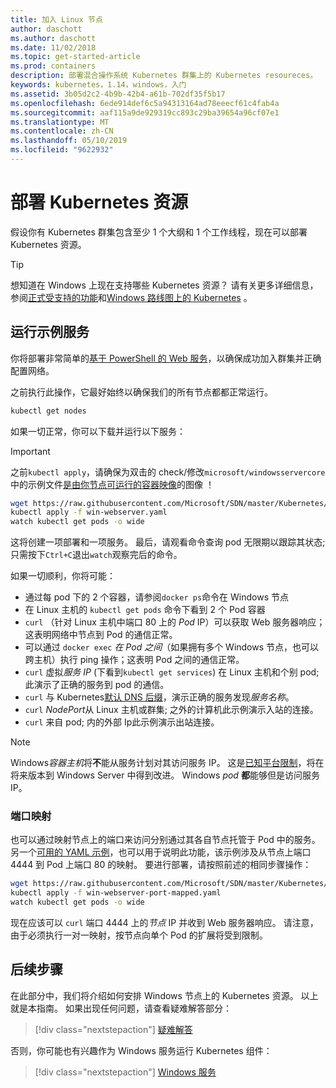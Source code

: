 ```yaml
---
title: 加入 Linux 节点
author: daschott
ms.author: daschott
ms.date: 11/02/2018
ms.topic: get-started-article
ms.prod: containers
description: 部署混合操作系统 Kubernetes 群集上的 Kubernetes resoureces。
keywords: kubernetes，1.14，windows，入门
ms.assetid: 3b05d2c2-4b9b-42b4-a61b-702df35f5b17
ms.openlocfilehash: 6ede914def6c5a94313164ad78eeecf61c4fab4a
ms.sourcegitcommit: aaf115a9de929319cc893c29ba39654a96cf07e1
ms.translationtype: MT
ms.contentlocale: zh-CN
ms.lasthandoff: 05/10/2019
ms.locfileid: "9622932"
---
```

# <a name="deploying-kubernetes-resources"></a>部署 Kubernetes 资源 #
假设你有 Kubernetes 群集包含至少 1 个大纲和 1 个工作线程，现在可以部署 Kubernetes 资源。
> [!TIP] 
> 想知道在 Windows 上现在支持哪些 Kubernetes 资源？ 请有关更多详细信息，参阅[正式受支持的功能](https://kubernetes.io/docs/getting-started-guides/windows/#supported-features)和[Windows 路线图上的 Kubernetes](https://trello.com/b/rjTqrwjl/windows-k8s-roadmap) 。


## <a name="running-a-sample-service"></a>运行示例服务 ##
你将部署非常简单的[基于 PowerShell 的 Web 服务](https://github.com/Microsoft/SDN/blob/master/Kubernetes/WebServer.yaml)，以确保成功加入群集并正确配置网络。

之前执行此操作，它最好始终以确保我们的所有节点都都正常运行。
```bash
kubectl get nodes
```

如果一切正常，你可以下载并运行以下服务：
> [!Important] 
> 之前`kubectl apply`，请确保为双击的 check/修改`microsoft/windowsservercore`中的示例文件[是由你节点可运行的容器映像](https://docs.microsoft.com/virtualization/windowscontainers/deploy-containers/version-compatibility#choosing-container-os-versions)的图像 ！

```bash
wget https://raw.githubusercontent.com/Microsoft/SDN/master/Kubernetes/flannel/l2bridge/manifests/simpleweb.yml -O win-webserver.yaml
kubectl apply -f win-webserver.yaml
watch kubectl get pods -o wide
```

这将创建一项部署和一项服务。 最后，请观看命令查询 pod 无限期以跟踪其状态;只需按下`Ctrl+C`退出`watch`观察完后的命令。

如果一切顺利，你将可能：

  - 通过每 pod 下的 2 个容器，请参阅`docker ps`命令在 Windows 节点
  - 在 Linux 主机的 `kubectl get pods` 命令下看到 2 个 Pod 容器
  - `curl` （针对 Linux 主机中端口 80 上的 *Pod* IP）可以获取 Web 服务器响应；这表明网络中节点到 Pod 的通信正常。
  - 可以通过 `docker exec` *在 Pod 之间*（如果拥有多个 Windows 节点，也可以跨主机）执行 ping 操作；这表明 Pod 之间的通信正常。
  - `curl` 虚拟*服务 IP* (下看到`kubectl get services`) 在 Linux 主机和个别 pod;此演示了正确的服务到 pod 的通信。
  - `curl` 与 Kubernetes[默认 DNS 后缀](https://kubernetes.io/docs/concepts/services-networking/dns-pod-service/#services)，演示正确的服务发现*服务名称*。
  - `curl` *NodePort*从 Linux 主机或群集; 之外的计算机此示例演示入站的连接。
  - `curl` 来自 pod; 内的外部 Ip此示例演示出站连接。

> [!Note]  
> Windows*容器主机*将**不**能从服务计划对其访问服务 IP。 这是[已知平台限制](./common-problems.md#my-windows-node-cannot-access-my-services-using-the-service-ip)，将在将来版本到 Windows Server 中得到改进。 Windows *pod* **都**能够但是访问服务 IP。

### <a name="port-mapping"></a>端口映射 ### 
也可以通过映射节点上的端口来访问分别通过其各自节点托管于 Pod 中的服务。 另一个[可用的 YAML 示例](https://github.com/Microsoft/SDN/blob/master/Kubernetes/PortMapping.yaml)，也可以用于说明此功能，该示例涉及从节点上端口 4444 到 Pod 上端口 80 的映射。 要进行部署，请按照前述的相同步骤操作：

```bash
wget https://raw.githubusercontent.com/Microsoft/SDN/master/Kubernetes/PortMapping.yaml -O win-webserver-port-mapped.yaml
kubectl apply -f win-webserver-port-mapped.yaml
watch kubectl get pods -o wide
```

现在应该可以 `curl` 端口 4444 上的*节点* IP 并收到 Web 服务器响应。 请注意，由于必须执行一对一映射，按节点向单个 Pod 的扩展将受到限制。


## <a name="next-steps"></a>后续步骤 ##
在此部分中，我们将介绍如何安排 Windows 节点上的 Kubernetes 资源。 以上就是本指南。 如果出现任何问题，请查看疑难解答部分：

> [!div class="nextstepaction"]
> [疑难解答](./common-problems.md)

否则，你可能也有兴趣作为 Windows 服务运行 Kubernetes 组件：
> [!div class="nextstepaction"]
> [Windows 服务](./kube-windows-services.md)